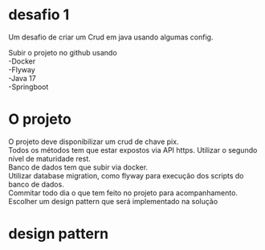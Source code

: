 # desafio 1
Um desafio de criar um Crud em java usando algumas config.


Subir o projeto no github usando \
  -Docker\
  -Flyway\
  -Java 17\
  -Springboot


# O projeto
O projeto deve disponibilizar um crud de chave pix.\
Todos os métodos tem que estar expostos via API https. Utilizar o segundo nível de maturidade rest.\
Banco de dados tem que subir via docker.\
Utilizar database migration, como flyway para execução dos scripts do banco de dados.\
Commitar todo dia o que tem feito no projeto para acompanhamento.\
Escolher um design pattern que será implementado na solução 

# design pattern
